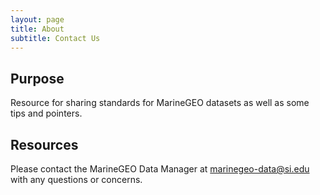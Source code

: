 ```yaml
---
layout: page
title: About
subtitle: Contact Us
---
```


## Purpose

Resource for sharing standards for MarineGEO datasets as well as some tips and pointers.

## Resources

Please contact the MarineGEO Data Manager at <marinegeo-data@si.edu> with any questions or concerns.
